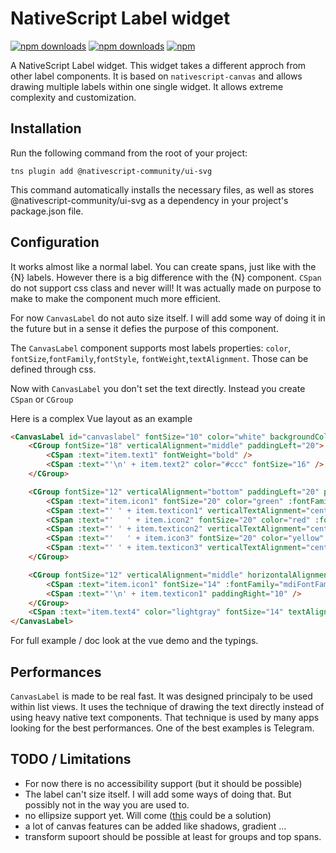 # NativeScript Label widget

[![npm downloads](https://img.shields.io/npm/dm/@nativescript-community/ui-svg.svg)](https://www.npmjs.com/package/@nativescript-community/ui-svg)
[![npm downloads](https://img.shields.io/npm/dt/@nativescript-community/ui-svg.svg)](https://www.npmjs.com/package/@nativescript-community/ui-svg)
[![npm](https://img.shields.io/npm/v/@nativescript-community/ui-svg.svg)](https://www.npmjs.com/package/@nativescript-community/ui-svg)

A NativeScript Label widget. This widget takes a different approch from other label components. It is based on `nativescript-canvas` and allows drawing
multiple labels within one single widget.
It allows extreme complexity and customization.

## Installation

Run the following command from the root of your project:

`tns plugin add @nativescript-community/ui-svg`

This command automatically installs the necessary files, as well as stores @nativescript-community/ui-svg as a dependency in your project's package.json file.

## Configuration

It works almost like a normal label.
You can create spans, just like with the {N} labels. However there is a big difference with the {N} component.
`CSpan` do not support css class and never will! It was actually made on purpose to make to make the component much more efficient.

For now `CanvasLabel` do not auto size itself. I will add some way of doing it in the future but in a sense it defies the purpose of this component.

The `CanvasLabel` component supports most labels properties:
`color`, `fontSize`,`fontFamily`,`fontStyle`, `fontWeight`,`textAlignment`. Those can be defined through css.

Now with `CanvasLabel` you don't set the text directly. Instead you create `CSpan` or `CGroup`

Here is a complex Vue layout as an example

```html
<CanvasLabel id="canvaslabel" fontSize="10" color="white" backgroundColor="darkgray">
    <CGroup fontSize="18" verticalAlignment="middle" paddingLeft="20">
        <CSpan :text="item.text1" fontWeight="bold" />
        <CSpan :text="'\n' + item.text2" color="#ccc" fontSize="16" />
    </CGroup>

    <CGroup fontSize="12" verticalAlignment="bottom" paddingLeft="20" paddingBottom="1">
        <CSpan :text="item.icon1" fontSize="20" color="green" :fontFamily="mdiFontFamily" />
        <CSpan :text="' ' + item.texticon1" verticalTextAlignment="center" />
        <CSpan :text="'   ' + item.icon2" fontSize="20" color="red" :fontFamily="mdiFontFamily" />
        <CSpan :text="' ' + item.texticon2" verticalTextAlignment="center" />
        <CSpan :text="'   ' + item.icon3" fontSize="20" color="yellow" :fontFamily="mdiFontFamily" />
        <CSpan :text="' ' + item.texticon3" verticalTextAlignment="center" />
    </CGroup>

    <CGroup fontSize="12" verticalAlignment="middle" horizontalAlignment="center" textAlignment="right" paddingRight="20" color="brown" width="60">
        <CSpan :text="item.icon1" fontSize="14" :fontFamily="mdiFontFamily" />
        <CSpan :text="'\n' + item.texticon1" paddingRight="10" />
    </CGroup>
    <CSpan :text="item.text4" color="lightgray" fontSize="14" textAlignment="right" paddingRight="20" paddingTop="4" />
</CanvasLabel>
```

For full example / doc look at the vue demo and the typings.

## Performances

`CanvasLabel` is made to be real fast. It was designed principaly to be used within list views. It uses the technique of drawing the text directly instead of using heavy native text components.
That technique is used by many apps looking for the best performances. One of the best examples is Telegram.

## TODO / Limitations

-   For now there is no accessibility support (but it should be possible)
-   The label can't size itself. I will add some ways of doing that. But possibly not in the way you are used to.
-   no ellipsize support yet. Will come ([this](https://github.com/lsjwzh/FastTextView/blob/5e440575539ab1f470d853b1e7462fe0251eb869/widget.FastTextView/src/main/java/android/text/EllipsisSpannedContainer.java) could be a solution)
-   a lot of canvas features can be added like shadows, gradient ...
-   transform supoort should be possible at least for groups and top spans.
